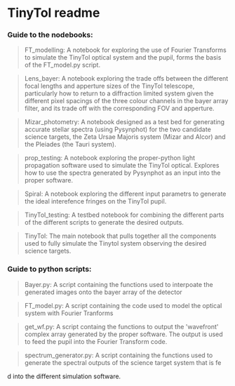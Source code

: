 # TinyTol readme

### Guide to the nodebooks:

 > FT_modelling: A notebook for exploring the use of Fourier Transforms to simulate the TinyTol optical system and the pupil, forms the basis of the FT_model.py script.

 > Lens_bayer: A notebook exploring the trade offs between the different focal lengths and apperture sizes of the TinyTol telescope, particularly how to return to a diffraction limited system given the different pixel spacings of the three colour channels in the bayer array filter, and its trade off with the corresponding FOV and apperture.

 > Mizar_photometry: A notebook designed as a test bed for generating accurate stellar spectra (using Pysynphot) for the two candidate science targets, the Zeta Ursae Majoris system (Mizar and Alcor) and the Pleiades (the Tauri system).

 > prop_testing: A notebook exploring the proper-python light propagation software used to simulate the TinyTol optical. Explores how to use the spectra generated by Pysynphot as an input into the proper software.

 > Spiral: A notebook exploring the different input parametrs to generate the ideal interefence fringes on the TinyTol pupil.

 > TinyTol_testing: A testbed notebook for combining the different parts of the different scripts to generate the desired outputs.

 > TinyTol: The main notebook that pulls together all the components used to fully simulate the Tinytol system observing the desired science targets.

 ### Guide to python scripts:

 > Bayer.py: A script containing the functions used to interpoate the generated images onto the bayer array of the detector

 > FT_model.py: A script containing the code used to model the optical system with Fourier Tranforms

 > get_wf.py: A script containg the functions to output the 'wavefront' complex array generated by the proper software. The output is used to feed the pupil into the Fourier Transform code.

 > spectrum_generator.py: A script containing the functions used to generate the spectral outputs of the science target system that is fe

 d into the different simulation software.